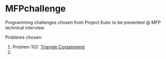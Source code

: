 # MFPchallenge
Programming challenges chosen from Project Euler to be presented @ MFP technical interview.

Problems chosen:
1. Problem 102: [Triangle Containment](https://projecteuler.net/problem=102)
2. 
